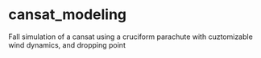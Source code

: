# cansat_modeling
Fall simulation of a cansat using a cruciform parachute with cuztomizable wind dynamics, and dropping point 

